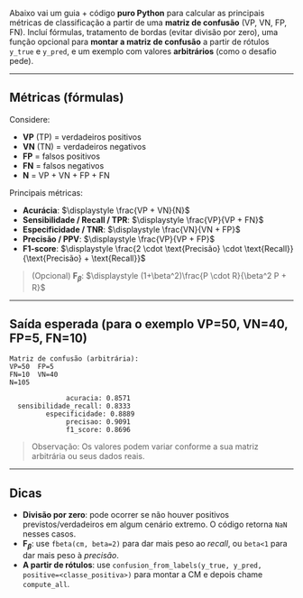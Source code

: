 Abaixo vai um guia + código **puro Python** para calcular as principais métricas de classificação a partir de uma **matriz de confusão** (VP, VN, FP, FN). Incluí fórmulas, tratamento de bordas (evitar divisão por zero), uma função opcional para **montar a matriz de confusão** a partir de rótulos `y_true` e `y_pred`, e um exemplo com valores **arbitrários** (como o desafio pede).

---

## Métricas (fórmulas)

Considere:

* **VP** (TP) = verdadeiros positivos
* **VN** (TN) = verdadeiros negativos
* **FP** = falsos positivos
* **FN** = falsos negativos
* **N** = VP + VN + FP + FN

Principais métricas:

* **Acurácia**: $\displaystyle \frac{VP + VN}{N}$
* **Sensibilidade / Recall / TPR**: $\displaystyle \frac{VP}{VP + FN}$
* **Especificidade / TNR**: $\displaystyle \frac{VN}{VN + FP}$
* **Precisão / PPV**: $\displaystyle \frac{VP}{VP + FP}$
* **F1-score**: $\displaystyle \frac{2 \cdot \text{Precisão} \cdot \text{Recall}}{\text{Precisão} + \text{Recall}}$

> (Opcional) **F$_\beta$**: $\displaystyle (1+\beta^2)\frac{P \cdot R}{\beta^2 P + R}$

---

## Saída esperada (para o exemplo VP=50, VN=40, FP=5, FN=10)

```
Matriz de confusão (arbitrária):
VP=50  FP=5
FN=10  VN=40
N=105

              acuracia: 0.8571
  sensibilidade_recall: 0.8333
         especificidade: 0.8889
              precisao: 0.9091
              f1_score: 0.8696
```

> Observação: Os valores podem variar conforme a sua matriz arbitrária ou seus dados reais.

---

## Dicas

* **Divisão por zero**: pode ocorrer se não houver positivos previstos/verdadeiros em algum cenário extremo. O código retorna `NaN` nesses casos.
* **F$_\beta$**: use `fbeta(cm, beta=2)` para dar mais peso ao *recall*, ou `beta<1` para dar mais peso à *precisão*.
* **A partir de rótulos**: use `confusion_from_labels(y_true, y_pred, positive=<classe_positiva>)` para montar a CM e depois chame `compute_all`.


